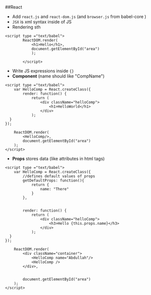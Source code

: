 ##React

* Add `react.js` and `react-dom.js` (and `browser.js` from babel-core )
* `JSX` is xml syntax inside of JS 
* Rendering sth   
```
<script type ="text/babel">
        ReactDOM.render(
            <h1>Hello</h1>,
            document.getElementById("area")
            );

        </script>
```   
* Write JS expressions inside `{}`
* **Component** (name should like "CompName")
```
<script type ="text/babel">
    var HelloComp = React.createClass({
        render: function() {
            return (
                <div className="helloComp">
                    <h1>HelloWorld</h1>
                </div>
            );
  }
});

    ReactDOM.render(
        <HelloComp/>,
        document.getElementById("area")
    );
</script>
```   
* **Props** stores data (like attributes in html tags) 
```   
<script type ="text/babel">
    var HelloComp = React.createClass({
        //defines default values of props
        getDefaultProps: function(){
            return {
                name: "There"
            }
        },


        render: function() {
            return (
                <div className="helloComp">
                    <h3>Hello {this.props.name}</h3>
                </div>
            );
  }
});

    ReactDOM.render(
        <div className="container">
            <HelloComp name="Abdullah"/>
            <HelloComp />
        </div>,


        document.getElementById("area")
    );
</script>
```   